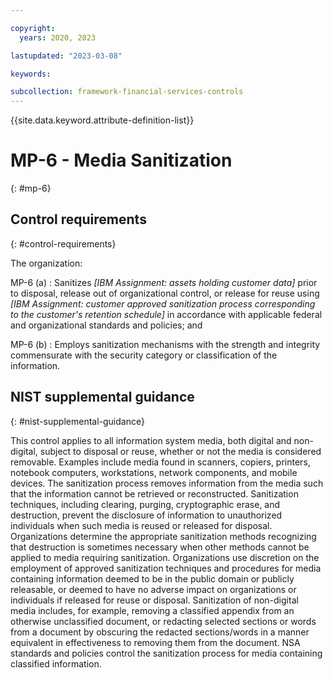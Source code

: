 ```yaml
---

copyright:
  years: 2020, 2023

lastupdated: "2023-03-08"

keywords:

subcollection: framework-financial-services-controls
---
```


{{site.data.keyword.attribute-definition-list}}

               
# MP-6 - Media Sanitization
{: #mp-6}

## Control requirements
{: #control-requirements}

The organization:

MP-6 (a)
    : Sanitizes _[IBM Assignment: assets holding customer data]_ prior to disposal, release out of organizational control, or release for reuse using _[IBM Assignment: customer approved sanitization process corresponding to the customer's retention schedule]_ in accordance with applicable federal and organizational standards and policies; and

MP-6 (b)
    : Employs sanitization mechanisms with the strength and integrity commensurate with the security category or classification of the information.

## NIST supplemental guidance
{: #nist-supplemental-guidance}

This control applies to all information system media, both digital and non-digital, subject to disposal or reuse, whether or not the media is considered removable. Examples include media found in scanners, copiers, printers, notebook computers, workstations, network components, and mobile devices. The sanitization process removes information from the media such that the information cannot be retrieved or reconstructed. Sanitization techniques, including clearing, purging, cryptographic erase, and destruction, prevent the disclosure of information to unauthorized individuals when such media is reused or released for disposal. Organizations determine the appropriate sanitization methods recognizing that destruction is sometimes necessary when other methods cannot be applied to media requiring sanitization. Organizations use discretion on the employment of approved sanitization techniques and procedures for media containing information deemed to be in the public domain or publicly releasable, or deemed to have no adverse impact on organizations or individuals if released for reuse or disposal. Sanitization of non-digital media includes, for example, removing a classified appendix from an otherwise unclassified document, or redacting selected sections or words from a document by obscuring the redacted sections/words in a manner equivalent in effectiveness to removing them from the document. NSA standards and policies control the sanitization process for media containing classified information.





